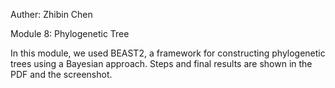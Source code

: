 Auther: Zhibin Chen

Module 8: Phylogenetic Tree


In this module, we used BEAST2, a framework for constructing phylogenetic trees using a Bayesian approach. Steps and final results are shown in the PDF and the screenshot. 
